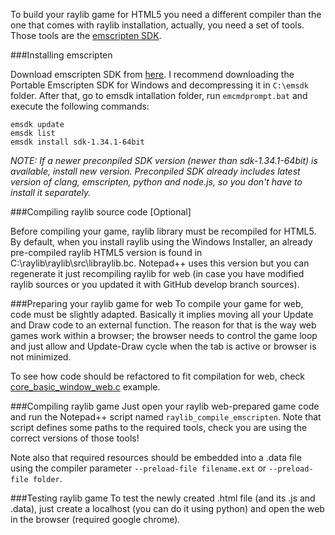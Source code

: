 To build your raylib game for HTML5 you need a different compiler than the one that comes with raylib installation, actually, you need a set of tools. Those tools are the [emscripten SDK](http://kripken.github.io/emscripten-site/).

###Installing emscripten

Download emscripten SDK from [here](http://kripken.github.io/emscripten-site/docs/getting_started/downloads.html). I recommend downloading the Portable Emscripten SDK for Windows and decompressing it in `C:\emsdk` folder. After that, go to emsdk intallation folder, run `emcmdprompt.bat` and execute the following commands:

    emsdk update
    emsdk list
    emsdk install sdk-1.34.1-64bit

_NOTE: If a newer preconpiled SDK version (newer than sdk-1.34.1-64bit) is available, install new version. Preconpiled SDK already includes latest version of clang, emscripten, python and node.js, so you don't have to install it separately._

###Compiling raylib source code [Optional]

Before compiling your game, raylib library must be recompiled for HTML5. By default, when you install raylib using the Windows Installer, an already pre-compiled raylib HTML5 version is found in C:\raylib\raylib\src\libraylib.bc. Notepad++ uses this version but you can regenerate it just recompiling raylib for web (in case you have modified raylib sources or you updated it with GitHub develop branch sources).

###Preparing your raylib game for web
To compile your game for web, code must be slightly adapted. Basically it implies moving all your Update and Draw code to an external function. The reason for that is the way web games work within a browser; the browser needs to control the game loop and just allow and Update-Draw cycle when the tab is active or browser is not minimized. 

To see how code should be refactored to fit compilation for web, check [core_basic_window_web.c](https://github.com/raysan5/raylib/blob/master/examples/core_basic_window_web.c) example.

###Compiling raylib game
Just open your raylib web-prepared game code and run the Notepad++ script named `raylib_compile_emscripten`. Note that script defines some paths to the required tools, check you are using the correct versions of those tools!

Note also that required resources should be embedded into a .data file using the compiler parameter `--preload-file filename.ext` or `--preload-file folder`.

###Testing raylib game
To test the newly created .html file (and its .js and .data), just create a localhost (you can do it using python) and open the web in the browser (required google chrome).